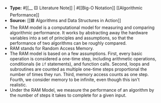 - **Type:** #[[__ 🟨 Literature Note]] | #[[Big-O Notation]] [[Algorithmic Performance]]
- **Source:** [[🟦  Algorithms and Data Structures in Action]]
- The RAM model is a computational model for measuring and comparing algorithmic performance. It works by abstracting away the hardware variables into a set of principles and assumptions, so that the performance of two algorithms can be roughly compared.
- RAM stands for Random Access Memory.
- The RAM model is based on a few assumptions. First, every basic operation is considered a one-time step, including arithmetic operations, conditionals (ie `if` statements), and function calls. Second, loops and subroutines are counted as multiple one-time steps proportional the number of times they run. Third, memory access counts as one step. Fourth, we consider memory to be infinite, even though this isn't realistic.
- Under the RAM Model, we measure the performance of an algorithm by the number of steps it takes to complete for a given input.
